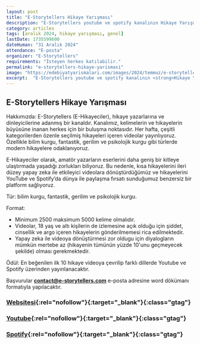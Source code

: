 ```yaml
---
layout: post
title: "E-Storytellers Hikaye Yarışması"
description: "E-Storytellers youtube ve spotify kanalının Hikaye Yarışması duyuruldu."
category: articles
tags: [aralık 2024, hikaye yarışması, genel]
lastDate: 1735599600
dateHuman: "31 Aralık 2024"
attendance: "E-posta"
organizer: "E-Storytellers"
requirements: "İsteyen herkes katılabilir."
permalink: "e-storytellers-hikaye-yarismasi"
image: "https://edebiyatyarismalari.com/images/2024/temmuz/e-storytellers-hikaye-yarismasi.jpg"
excerpt:  "E-Storytellers youtube ve spotify kanalının <strong>Hikaye Yarışması</strong> duyuruldu."
---
```


## E-Storytellers Hikaye Yarışması

Hakkımızda: E-Storytellers (E-Hikayeciler), hikaye yazarlarına ve dinleyicilerine adanmış bir kanaldır. Kanalımız, kelimelerin ve hikayelerin büyüsüne inanan herkes için bir buluşma noktasıdır. Her hafta, çeşitli kategorilerden özenle seçilmiş hikayeleri içeren videolar yayınlıyoruz. Özellikle bilim kurgu, fantastik, gerilim ve psikolojik kurgu gibi türlerde modern hikayelere odaklanıyoruz.  

E-Hikayeciler olarak, amatör yazarların eserlerini daha geniş bir kitleye ulaştırmada yaşadığı zorlukları biliyoruz. Bu nedenle, kısa hikayelerini ileri düzey yapay zeka ile etkileyici videolara dönüştürdüğümüz ve hikayelerini YouTube ve Spotify’da dünya ile paylaşma fırsatı sunduğumuz benzersiz bir platform sağlıyoruz.  

Tür: bilim kurgu, fantastik, gerilim ve psikolojik kurgu.  

Format: 
- Minimum 2500 maksimum 5000 kelime olmalıdır.
- Videolar, 18 yaş ve altı kişilerin de izlemesine açık olduğu için şiddet, cinsellik ve argo içeren hikayelerin gönderilmemesi rica edilmektedir.
- Yapay zeka ile videoya dönüştürmesi zor oldugu için diyalogların mümkün mertebe az (hikayenin tümünün yüzde 10'unu geçmeyecek şekilde) olması gerekmektedir.  

Ödül: En beğenilen ilk 10 hikaye videoya çevrilip farklı dillerde Youtube ve Spotify üzerinden yayınlanacaktır.  

Başvurular **contact@e-storytellers.com** e-posta adresine word dökümanı formatıyla yapılacaktır.

### [Websitesi](http://www.e-hikayeciler.com?ref=edebiyatyarismalari.com){:rel="nofollow"}{:target="_blank"}{:class="gtag"}
### [Youtube](https://youtube.com/@e-storytellers?ref=edebiyatyarismalari.com){:rel="nofollow"}{:target="_blank"}{:class="gtag"}
### [Spotify](https://open.spotify.com/show/3RAgMZX4lO8DFRS4sbanAX){:rel="nofollow"}{:target="_blank"}{:class="gtag"}